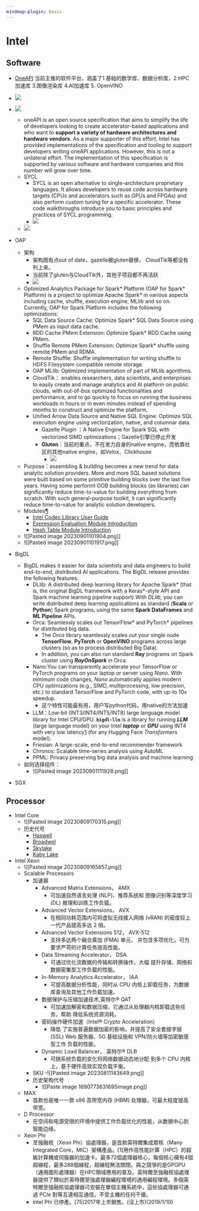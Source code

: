 ```yaml
---
mindmap-plugin: basic
---
```


# Intel

## Software
- [OneAPI](https://www.intel.cn/content/www/cn/zh/developer/articles/technical/oneapi-what-is-it.html#gs.4kztoc) 当前主推的软件平台，涵盖了1.基础的数学库、数据分析库，2.HPC加速库 3.图像渲染库 4.AI加速库 5. OpenVINO
- ![](attachments/20240516144600.jpg)
- ![](attachments/20240516145137.jpg)
    
	- oneAPI is an open source specification that aims to simplify the life of developers looking to create accelerator-based applications and who want to **support a variety of hardware architectures and hardware vendors**. As a major supporter of this effort, Intel has provided implementations of the specification and tooling to support developers writing oneAPI applications. However, this is not a unilateral effort. The implementation of this specification is supported by various software and hardware companies and this number will grow over time.
    - SYCL
        - SYCL is an open alternative to single-architecture proprietary languages. It allows developers to reuse code across hardware targets (CPUs and accelerators such as GPUs and FPGAs) and also perform custom tuning for a specific accelerator. These code walkthroughs introduce you to basic principles and practices of SYCL programming.
        - ![](attachments/20240516141929.jpg)
    - ![](attachments/20240516142024.jpg)
    
- OAP
    - 架构
        - 架构图有点out of date，gazelle被gluten替换， CloudTik等都没有列上来。
        - 当前除了gluten与CloudTik外，其他子项目都不再活跃
        - ![](attachments/20240516151820.jpg)
    - Optimized Analytics Package for Spark* Platform (OAP for Spark* Platform) is a project to optimize Apache Spark* in various aspects including cache, shuffle, execution engine, MLlib and so on. Currently, OAP for Spark Platform includes the following optimizations:
        - SQL Data Source Cache: Optimize Spark* SQL Data Source using PMem as input data cache.
        - RDD Cache PMem Extension: Optimize Spark* RDD Cache using PMem.
        - Shuffle Remote PMem Extension: Optimize Spark* shuffle using remote PMem and RDMA.
        - Remote Shuffle: Shuffle implementation for writing shuffle to HDFS Filesystem compatible remote storage.
        - OAP MLlib: Optimized implementation of part of MLlib agorithms.
        - CloudTik： enables researchers, data scientists, and enterprises to easily create and manage analytics and AI platform on public clouds, with out-of-box optimized functionalities and performance, and to go quickly to focus on running the business workloads in hours or in even minutes instead of spending months to construct and optimize the platform.
        - Unified Arrow Data Source and Native SQL Engine: Optimize SQL execuiton engine using vectorization, native, and columnar data.
            - Gazelle Plugin ：A Native Engine for Spark SQL with vectorized SIMD optimizations；Gazelle引擎已停止开发
            - **Gluten**：当前的重点，不在发力自身的native engine，而依靠社区的其他native engine，如Velox、Clickhouse
                - ![](attachments/20240516151957.jpg)
    - Purpose：assembling & building becomes a new trend for data analytic solution providers. More and more SQL based solutions were built based on some primitive building blocks over the last five years. Having some performt OOB building blocks (as libraries) can significantly reduce time-to-value for building everything from scratch. With such general-purpose toolkit, it can significantly reduce time-to-value for analytic solution developers.
    - Modules[¶](https://intel.github.io/BDTK/user/modules.html#modules "Permalink to this headline")
        - [Intel Codec Library User Guide](https://intel.github.io/BDTK/user/modules/ICL-module.html)
        - [Expression Evaluation Module Introduction](https://intel.github.io/BDTK/user/modules/expr-eval-module.html)
        - [Hash Table Module Introduction](https://intel.github.io/BDTK/user/modules/hash-table-module.html)
    - ![[Pasted image 20230901101904.png]]
    - ![[Pasted image 20230901101917.png]]
- BigDL
    - BigDL makes it easier for data scientists and data engineers to build end-to-end, distributed AI applications. The BigDL release provides the following features:
        - DLlib: A distributed deep learning library for Apache Spark* (that is, the original BigDL framework with a Keras*-style API and Spark machine learning pipeline support).With _DLlib_, you can write distributed deep learning applications as standard (**Scala** or **Python**) Spark programs, using the same **Spark DataFrames** and **ML Pipeline** APIs.
        - Orca: Seamlessly scales out TensorFlow* and PyTorch* pipelines for distributed big data.
            - The _Orca_ library seamlessly scales out your single node **TensorFlow**, **PyTorch** or **OpenVINO** programs across large clusters (so as to process distributed Big Data).
            - In addition, you can also run standard **Ray** programs on Spark cluster using _**RayOnSpark**_ in Orca.
        - Nano:You can transparently accelerate your TensorFlow or PyTorch programs on your laptop or server using _Nano_. With minimum code changes, _Nano_ automatically applies modern CPU optimizations (e.g., SIMD, multiprocessing, low precision, etc.) to standard TensorFlow and PyTorch code, with up-to 10x speedup.
            - 这个特性可能最有用，用户写python代码，用native的方法加速
        - LLM：Low-bit (INT3/INT4/INT5/INT8) large language model library for Intel CPU/GPU. **`bigdl-llm`** is a library for running _**LLM**_ (large language model) on your Intel _**laptop**_ or _**GPU**_ using INT4 with very low latency[1](https://github.com/intel-analytics/BigDL/tree/main/python/llm#user-content-fn-1-cd763b16b7b8044cf19323066386636c) (for any Hugging Face _Transformers_ model).
        - Friesian: A large-scale, end-to-end recommender framework
        - Chronos: Scalable time-series analysis using AutoML
        - PPML: Privacy preserving big data analysis and machine learning
    - 如何选择组件：
        - ![[Pasted image 20230901111928.png]]
- SGX

## Processor
- Intel Core
    - ![[Pasted image 20230809170315.png]]
    - 历史代号
        - [Haswell](https://zh.wikipedia.org/zh-cn/Haswell)
        - [Broadwel](https://zh.wikipedia.org/wiki/Broadwell "Broadwell")
        - [Skylake](https://zh.wikipedia.org/zh-cn/Skylake%E5%BE%AE%E6%9E%B6%E6%A7%8B "Skylake微架构")
        - [Kaby Lake](https://zh.wikipedia.org/zh-cn/Kaby_Lake "Kaby Lake")
- Intel Xeon
    - ![[Pasted image 20230809165857.png]]
    - Scalable Processors
        - 加速器
            - Advanced Matrix Extensions， AMX
                - 可加速自然语言处理 (NLP)、推荐系统和 图像识别等深度学习 (DL) 推理和训练工作负载。
            - Advanced Vector Extensions， AVX
                - 在相同功耗范围内可将虚拟无线接入网络 (vRAN) 的密度较上一代产品提高多达 2 倍。
            - Advanced Vector Extensions 512， AVX-512
                - 支持多达两个融合乘加 (FMA) 单元， 并包含多项优化，可为要求严苛的计算任务提高性能。
            - Data Streaming Accelerator， DSA
                - 可通过优化流数据的传输和转换操作，大幅 提升存储、网络和数据密集型工作负载的性能。
            - In-Memory Analytics Accelerator， IAA
                - 可提高数据分析性能，同时从 CPU 内核上卸载任务，为数据库查询及其他工作负载加速。
            - 数据保护与压缩加速技术,英特尔® QAT
                - 可加速加解密和数据压缩，它通过从处理器内核卸载这些任务，帮助 降低系统资源消耗。
            - 密码操作硬件加速（Intel® Crypto Acceleration）
                - 降低 了实施普遍数据加密的影响，并提高了安全套接字层 (SSL) Web 服务器、5G 基础设施和 VPN/防火墙等加密敏感型工作 负载的性能。
            - Dynamic Load Balancer， 英特尔® DLB
                - 可随系统负载的变化将网络数据动态地分配 到多个 CPU 内核上，基于硬件高效实现负载平衡。
        - SKU
           -![[Pasted image 20230811143649.png]]
        - 历史架构代号
            - ![[Paste image 1690773631695image.png]]
    - MAX
        - 首款也是唯一一款 x86 高带宽内存 (HBM) 处理器，可最大程度提高带宽。
    - D Processor
        - 在空间和电源受限的环境中提供工作负载优化的性能，从数据中心到智能边缘。
    - Xeon Phi
        - 至強融核（Xeon Phi）協處理器，是首款英特爾集成眾核（Many Integrated Core，MIC）架構產品。[1]用作高性能計算（HPC）的超級計算機或伺服器的加速卡。最多72個處理器核心，每個核心擁有4個超線程，最多288個線程，超線程無法關閉。與之競爭的是GPGPU（通用圖形處理器）在HPC領域應用的普及。英特爾至強融核協處理器提供了類似於英特爾至強處理器編程環境的通用編程環境。多個英特爾至強融核協處理器可安裝在單個主機系統中，這些協處理器可通過 PCIe 對等互連相互通信，不受主機的任何干擾。
        - intel Phi 已停產。[75]2017年上市銷售。(沒上市)(2019/1/10)